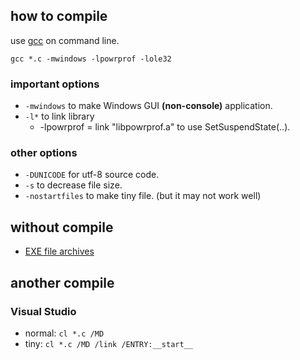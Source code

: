 ## how to compile

use [gcc](http://gcc.gnu.org/) on command line.

```
gcc *.c -mwindows -lpowrprof -lole32
```

### important options

* `-mwindows` to make Windows GUI **(non-console)** application.
* `-l*` to link library
  * -lpowrprof = link "libpowrprof.a" to use SetSuspendState(..).

### other options

* `-DUNICODE` for utf-8 source code.
* `-s` to decrease file size.
* `-nostartfiles` to make tiny file. (but it may not work well)

## without compile

* [EXE file archives](https://bitbucket.org/0mg/windows/downloads/)

## another compile

### Visual Studio

* normal: `cl *.c /MD`
* tiny: `cl *.c /MD /link /ENTRY:__start__`

